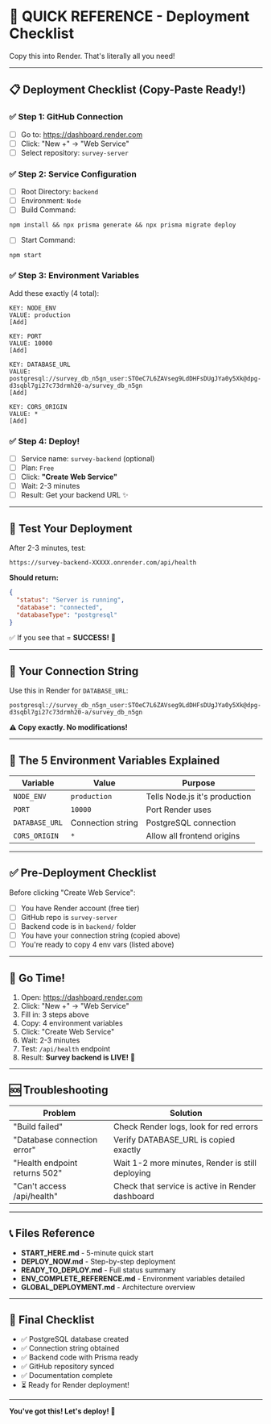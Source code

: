 # 🚀 QUICK REFERENCE - Deployment Checklist

Copy this into Render. That's literally all you need!

---

## 📋 Deployment Checklist (Copy-Paste Ready!)

### ✅ Step 1: GitHub Connection
- [ ] Go to: https://dashboard.render.com
- [ ] Click: "New +" → "Web Service"
- [ ] Select repository: `survey-server`

### ✅ Step 2: Service Configuration  
- [ ] Root Directory: `backend`
- [ ] Environment: `Node`
- [ ] Build Command:
```
npm install && npx prisma generate && npx prisma migrate deploy
```
- [ ] Start Command:
```
npm start
```

### ✅ Step 3: Environment Variables

Add these exactly (4 total):

```
KEY: NODE_ENV
VALUE: production
[Add]

KEY: PORT
VALUE: 10000
[Add]

KEY: DATABASE_URL
VALUE: postgresql://survey_db_n5gn_user:STOeC7L6ZAVseg9LdDHFsDUgJYa0y5Xk@dpg-d3sqbl7gi27c73drmh20-a/survey_db_n5gn
[Add]

KEY: CORS_ORIGIN
VALUE: *
[Add]
```

### ✅ Step 4: Deploy!
- [ ] Service name: `survey-backend` (optional)
- [ ] Plan: `Free`
- [ ] Click: **"Create Web Service"**
- [ ] Wait: 2-3 minutes
- [ ] Result: Get your backend URL ✨

---

## 🧪 Test Your Deployment

After 2-3 minutes, test:

```
https://survey-backend-XXXXX.onrender.com/api/health
```

**Should return:**
```json
{
  "status": "Server is running",
  "database": "connected",
  "databaseType": "postgresql"
}
```

✅ If you see that = **SUCCESS!** 🎉

---

## 📍 Your Connection String

Use this in Render for `DATABASE_URL`:

```
postgresql://survey_db_n5gn_user:STOeC7L6ZAVseg9LdDHFsDUgJYa0y5Xk@dpg-d3sqbl7gi27c73drmh20-a/survey_db_n5gn
```

**⚠️ Copy exactly. No modifications!**

---

## 🎯 The 5 Environment Variables Explained

| Variable | Value | Purpose |
|----------|-------|---------|
| `NODE_ENV` | `production` | Tells Node.js it's production |
| `PORT` | `10000` | Port Render uses |
| `DATABASE_URL` | Connection string | PostgreSQL connection |
| `CORS_ORIGIN` | `*` | Allow all frontend origins |

---

## ✅ Pre-Deployment Checklist

Before clicking "Create Web Service":

- [ ] You have Render account (free tier)
- [ ] GitHub repo is `survey-server`
- [ ] Backend code is in `backend/` folder
- [ ] You have your connection string (copied above)
- [ ] You're ready to copy 4 env vars (listed above)

---

## 🚀 Go Time!

1. Open: https://dashboard.render.com
2. Click: "New +" → "Web Service"
3. Fill in: 3 steps above
4. Copy: 4 environment variables
5. Click: "Create Web Service"
6. Wait: 2-3 minutes
7. Test: `/api/health` endpoint
8. Result: **Survey backend is LIVE!** 🎉

---

## 🆘 Troubleshooting

| Problem | Solution |
|---------|----------|
| "Build failed" | Check Render logs, look for red errors |
| "Database connection error" | Verify DATABASE_URL is copied exactly |
| "Health endpoint returns 502" | Wait 1-2 more minutes, Render is still deploying |
| "Can't access /api/health" | Check that service is active in Render dashboard |

---

## 📞 Files Reference

- **START_HERE.md** - 5-minute quick start
- **DEPLOY_NOW.md** - Step-by-step deployment
- **READY_TO_DEPLOY.md** - Full status summary
- **ENV_COMPLETE_REFERENCE.md** - Environment variables detailed
- **GLOBAL_DEPLOYMENT.md** - Architecture overview

---

## 🎊 Final Checklist

- ✅ PostgreSQL database created
- ✅ Connection string obtained
- ✅ Backend code with Prisma ready
- ✅ GitHub repository synced
- ✅ Documentation complete
- ⏳ Ready for Render deployment!

---

**You've got this! Let's deploy! 🚀**
